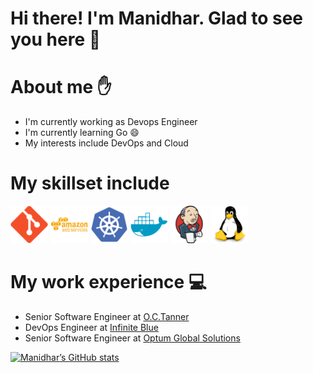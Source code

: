 # Hi there! I'm Manidhar. Glad to see you here 👋 

# About me :raised_hand:
  - I'm currently working as Devops Engineer
  - I'm currently learning Go 😄
  - My interests include DevOps and Cloud 
  
 # My skillset include 
 <img src="https://github.com/devicons/devicon/blob/master/icons/git/git-original.svg" width="60" height="60"> <img src="https://github.com/devicons/devicon/blob/master/icons/amazonwebservices/amazonwebservices-plain-wordmark.svg" width="60" height="60">
 <img src="https://github.com/devicons/devicon/blob/master/icons/kubernetes/kubernetes-plain.svg" width="60" height="60"> <img src="https://github.com/devicons/devicon/blob/master/icons/docker/docker-plain.svg" width="60" height="60"> <img src="https://github.com/devicons/devicon/blob/master/icons/jenkins/jenkins-original.svg" width="60" height="60"> <img src="https://github.com/devicons/devicon/blob/master/icons/linux/linux-original.svg" width="60" height="60">
 
 # My work experience :computer:
  - Senior Software Engineer at [O.C.Tanner](https://www.octanner.com/)
  - DevOps Engineer at [Infinite Blue](https://infiniteblue.com/)
  - Senior Software Engineer at [Optum Global Solutions](https://www.optum.com/)
 
[![Manidhar’s GitHub stats](https://github-readme-stats.vercel.app/api?username=uchihaitachi24)](https://github.com/uchihaitachi24/github-readme-stats)
  
<!--
**uchihaitachi24/uchihaitachi24** is a ✨ _special_ ✨ repository because its `README.md` (this file) appears on your GitHub profile.

Here are some ideas to get you started:

- 🔭 I’m currently working on ...
- 🌱 I’m currently learning ...
- 👯 I’m looking to collaborate on ...
- 🤔 I’m looking for help with ...
- 💬 Ask me about ...
- 📫 How to reach me: ...
- 😄 Pronouns: ...
- ⚡ Fun fact: ...
-->
